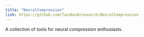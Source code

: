 ```yaml
---
title: "NeuralCompression"
link: https://github.com/facebookresearch/NeuralCompression
---
```


A collection of tools for neural compression enthusiasts.
